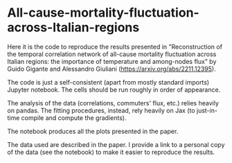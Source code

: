 # All-cause-mortality-fluctuation-across-Italian-regions
Here it is the code to reproduce the results presented in "Reconstruction of the temporal correlation network of all-cause mortality fluctuation across Italian regions: the importance of temperature and among-nodes flux" by Guido Gigante and Alessandro Giuliani (https://arxiv.org/abs/2211.12395).

The code is just a self-consistent (apart from mostly standard imports) Jupyter notebook. The cells should be run roughly in order of appearance.

The analysis of the data (correlations, commuters' flux, etc.) relies heavily on pandas.
The fitting procedures, instead, rely heavily on Jax (to just-in-time compile and compute the gradients).

The notebook produces all the plots presented in the paper.

The data used are described in the paper. I provide a link to a personal copy of the data (see the notebook) to make it easier to reproduce the results.
